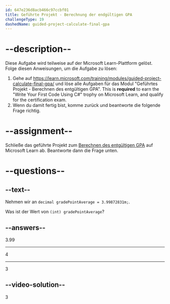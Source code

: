 ```yaml
---
id: 647e236d8acb466c97ccbf01
title: Geführte Projekt - Berechnung der endgültigen GPA
challengeType: 19
dashedName: guided-project-calculate-final-gpa
---
```


# --description--

Diese Aufgabe wird teilweise auf der Microsoft Learn-Plattform gelöst. Folge diesen Anweisungen, um die Aufgabe zu lösen:

1. Gehe auf <a href="https://learn.microsoft.com/training/modules/guided-project-calculate-final-gpa/" target="_blank" rel="noreferrer">https://learn.microsoft.com/training/modules/guided-project-calculate-final-gpa/</a> und löse alle Aufgaben für das Modul "Geführtes Projekt - Berechnen des entgültigen GPA". This is **required** to earn the "Write Your First Code Using C#" trophy on Microsoft Learn, and qualify for the certification exam.
1. Wenn du damit fertig bist, komme zurück und beantworte die folgende Frage richtig.

# --assignment--

Schließe das geführte Projekt zum <a href="https://learn.microsoft.com/training/modules/guided-project-calculate-final-gpa/" target="_blank" rel="noreferrer">Berechnen des entgültigen GPA</a> auf Microsoft Learn ab. Beantworte dann die Frage unten.

# --questions--

## --text--

Nehmen wir an `decimal gradePointAverage = 3.99872831m;`.

Was ist der Wert von `(int) gradePointAverage`?

## --answers--

3.99

---

4

---

3

## --video-solution--

3
